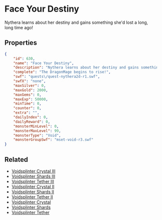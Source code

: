 # Face Your Destiny

Nythera learns about her destiny and gains something she'd lost a long, long time ago!

## Properties

```json
{
    "id": 630,
    "name": "Face Your Destiny",
    "description": "Nythera learns about her destiny and gains something she'd lost a long, long time ago!",
    "complete": "The DragonMage begins to rise!",
    "swf": "quests\/quest-nythera2d-r1.swf",
    "swfX": "none",
    "maxSilver": 0,
    "maxGold": 2000,
    "maxGems": 0,
    "maxExp": 50000,
    "minTime": 0,
    "counter": 0,
    "extra": "",
    "dailyIndex": 0,
    "dailyReward": 0,
    "monsterMinLevel": 0,
    "monsterMaxLevel": 99,
    "monsterType": "Void",
    "monsterGroupSwf": "mset-void-r3.swf"
}
```

## Related

- [Voidsplinter Crystal III](../items/4087-voidsplinter-crystal-iii.md)
- [Voidsplinter Shards III](../items/4088-voidsplinter-shards-iii.md)
- [Voidsplinter Tether III](../items/4089-voidsplinter-tether-iii.md)
- [Voidsplinter Crystal II](../items/4090-voidsplinter-crystal-ii.md)
- [Voidsplinter Shards II](../items/4091-voidsplinter-shards-ii.md)
- [Voidsplinter Tether II](../items/4092-voidsplinter-tether-ii.md)
- [Voidsplinter Crystal ](../items/4094-voidsplinter-crystal.md)
- [Voidsplinter Shards ](../items/4095-voidsplinter-shards.md)
- [Voidsplinter Tether ](../items/4096-voidsplinter-tether.md)

